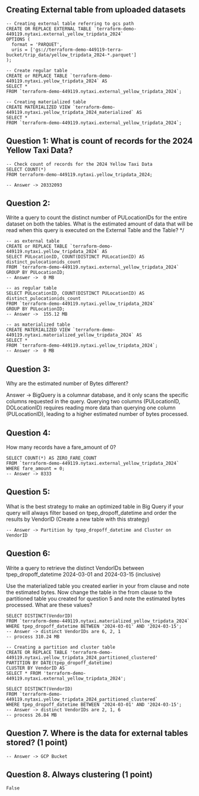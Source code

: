 ## Creating External table from uploaded datasets
```BigQuery
-- Creating external table referring to gcs path
CREATE OR REPLACE EXTERNAL TABLE `terraform-demo-449119.nytaxi.external_yellow_tripdata_2024`
OPTIONS (
  format = 'PARQUET',
  uris = ['gs://terraform-demo-449119-terra-bucket/trip_data/yellow_tripdata_2024-*.parquet']
);

-- Create regular table
CREATE or REPLACE TABLE `terraform-demo-449119.nytaxi.yellow_tripdata_2024` AS
SELECT *
FROM `terraform-demo-449119.nytaxi.external_yellow_tripdata_2024`;

-- Creating materialized table
CREATE MATERIALIZED VIEW `terraform-demo-449119.nytaxi.yellow_tripdata_2024_materialized` AS
SELECT *
FROM `terraform-demo-449119.nytaxi.external_yellow_tripdata_2024`;
```

## Question 1: What is count of records for the 2024 Yellow Taxi Data?
```BigQuery
-- Check count of records for the 2024 Yellow Taxi Data
SELECT COUNT(*)
FROM terraform-demo-449119.nytaxi.yellow_tripdata_2024;

-- Answer -> 20332093
```

## Question 2:
Write a query to count the distinct number of PULocationIDs for the entire dataset on both the tables.
What is the estimated amount of data that will be read when this query is executed on the External Table and the Table?
*/
```BigQuery
-- as external table
CREATE or REPLACE TABLE `terraform-demo-449119.nytaxi.yellow_tripdata_2024` AS
SELECT PULocationID, COUNT(DISTINCT PULocationID) AS distinct_pulocationids_count
FROM `terraform-demo-449119.nytaxi.external_yellow_tripdata_2024`
GROUP BY PULocationID;
-- Answer ->  0 MB

-- as regular table
SELECT PULocationID, COUNT(DISTINCT PULocationID) AS distinct_pulocationids_count
FROM `terraform-demo-449119.nytaxi.yellow_tripdata_2024`
GROUP BY PULocationID;
-- Answer ->  155.12 MB

-- as materialized table
CREATE MATERIALIZED VIEW `terraform-demo-449119.nytaxi.materialized_yellow_tripdata_2024` AS
SELECT *
FROM `terraform-demo-449119.nytaxi.yellow_tripdata_2024`;
-- Answer ->  0 MB
```

## Question 3:
Why are the estimated number of Bytes different? 

Answer -> BigQuery is a columnar database, and it only scans the specific columns requested in the query. Querying two columns (PULocationID, DOLocationID) requires reading more data than querying one column (PULocationID), leading to a higher estimated number of bytes processed.


## Question 4:
How many records have a fare_amount of 0?
```BigQuery
SELECT COUNT(*) AS ZERO_FARE_COUNT
FROM `terraform-demo-449119.nytaxi.external_yellow_tripdata_2024`
WHERE fare_amount = 0;
-- Answer -> 8333
```

## Question 5:
What is the best strategy to make an optimized table in Big Query if your query will always filter based on tpep_dropoff_datetime and order the results by VendorID (Create a new table with this strategy)
```BigQuery
-- Answer -> Partition by tpep_dropoff_datetime and Cluster on VendorID
```
## Question 6:
Write a query to retrieve the distinct VendorIDs between tpep_dropoff_datetime 2024-03-01 and 2024-03-15 (inclusive)

Use the materialized table you created earlier in your from clause and note the estimated bytes. Now change the table in the from clause to the partitioned table you created for question 5 and note the estimated bytes processed. What are these values?

```BigQuery
SELECT DISTINCT(VendorID)
FROM `terraform-demo-449119.nytaxi.materialized_yellow_tripdata_2024`
WHERE tpep_dropoff_datetime BETWEEN '2024-03-01' AND '2024-03-15';
-- Answer -> distinct VendorIDs are 6, 2, 1
-- process 310.24 MB

-- Creating a partition and cluster table
CREATE OR REPLACE TABLE 'terraform-demo-449119.nytaxi.yellow_tripdata_2024_partitioned_clustered'
PARTITION BY DATE(tpep_dropoff_datetime)
CLUSTER BY VendorID AS
SELECT * FROM 'terraform-demo-449119.nytaxi.external_yellow_tripdata_2024';

SELECT DISTINCT(VendorID)
FROM `terraform-demo-449119.nytaxi.yellow_tripdata_2024_partitioned_clustered`
WHERE tpep_dropoff_datetime BETWEEN '2024-03-01' AND '2024-03-15';
-- Answer -> distinct VendorIDs are 2, 1, 6
-- process 26.84 MB
```

## Question 7. Where is the data for external tables stored? (1 point)
```BigQuery
-- Answer -> GCP Bucket
```

## Question 8. Always clustering (1 point)
```BigQuery
False
```
